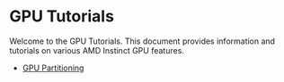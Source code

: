 # GPU Tutorials

Welcome to the GPU Tutorials. This document provides information and tutorials on various AMD Instinct GPU features.

- [GPU Partitioning](../gpu-partition.md)